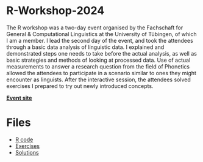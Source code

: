 # R-Workshop-2024

The R workshop was a two-day event organised by the Fachschaft for General & Computational Linguistics at the University of Tübingen, of which I am a member. I lead the second day of the event, and took the attendees through a basic data analysis of linguistic data. I explained and demonstrated steps one needs to take before the actual analysis, as well as basic strategies and methods of looking at processed data.  Use of actual measurements to answer a research question from the field of Phonetics allowed the attendees to participate in a scenario similar to ones they might encounter as linguists. After the interactive session, the attendees solved exercises I prepared to try out newly introduced concepts.

**[Event site](https://fs-linguistics.github.io/2024/04/14/r-workshop.html)**

# Files
- [R code](R_workshop_data/analysis.R)
- [Exercises](Exercises.pdf)
- [Solutions](Solutions.pdf)
